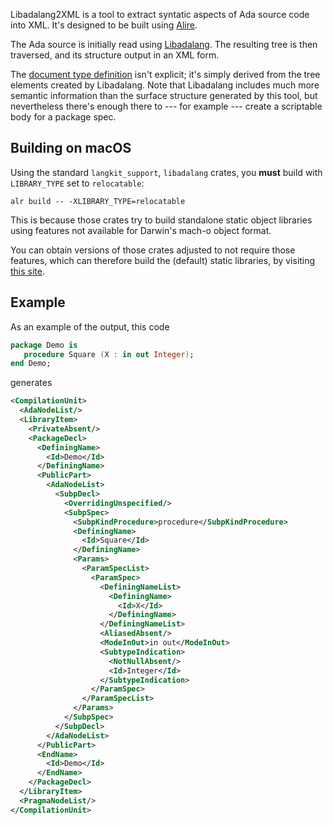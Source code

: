 Libadalang2XML is a tool to extract syntatic aspects of Ada source code into XML. It's designed to be built using [Alire](https://alire.ada.dev/docs/#introduction).

The Ada source is initially read using [Libadalang](https://github.com/AdaCore/libadalang). The resulting tree is then traversed, and its structure output in an XML form.

The [document type definition](https://en.wikipedia.org/wiki/Document_type_definition) isn't explicit; it's simply derived from the tree elements created by Libadalang. Note that Libadalang includes much more semantic information than the surface structure generated by this tool, but nevertheless there's enough there to --- for example --- create a scriptable body for a package spec.

## Building on macOS ##

Using the standard `langkit_support`, `libadalang` crates, you **must** build with `LIBRARY_TYPE` set to `relocatable`:
```
alr build -- -XLIBRARY_TYPE=relocatable
```
This is because those crates try to build standalone static object libraries using features not available for Darwin's mach-o object format.

You can obtain versions of those crates adjusted to not require those features, which can therefore build the (default) static libraries, by visiting [this site](https://github.com/simonjwright/alire-index.mac).

## Example ##

As an example of the output, this code
``` ada
package Demo is
   procedure Square (X : in out Integer);
end Demo;
```
generates
``` xml
<CompilationUnit>
  <AdaNodeList/>
  <LibraryItem>
    <PrivateAbsent/>
    <PackageDecl>
      <DefiningName>
        <Id>Demo</Id>
      </DefiningName>
      <PublicPart>
        <AdaNodeList>
          <SubpDecl>
            <OverridingUnspecified/>
            <SubpSpec>
              <SubpKindProcedure>procedure</SubpKindProcedure>
              <DefiningName>
                <Id>Square</Id>
              </DefiningName>
              <Params>
                <ParamSpecList>
                  <ParamSpec>
                    <DefiningNameList>
                      <DefiningName>
                        <Id>X</Id>
                      </DefiningName>
                    </DefiningNameList>
                    <AliasedAbsent/>
                    <ModeInOut>in out</ModeInOut>
                    <SubtypeIndication>
                      <NotNullAbsent/>
                      <Id>Integer</Id>
                    </SubtypeIndication>
                  </ParamSpec>
                </ParamSpecList>
              </Params>
            </SubpSpec>
          </SubpDecl>
        </AdaNodeList>
      </PublicPart>
      <EndName>
        <Id>Demo</Id>
      </EndName>
    </PackageDecl>
  </LibraryItem>
  <PragmaNodeList/>
</CompilationUnit>
```
